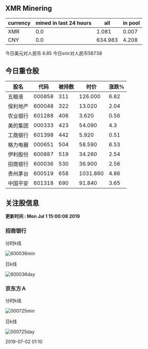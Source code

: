 ## XMR Minering

|currency|mined in last 24 hours|all|in pool|
|---|---|---|---|
|XMR|0.0|1.081|0.007|
|CNY|0.0|634.983|4.208|

今日美元对人民币 6.85	今日xmr对人民币587.58


## 今日重仓股 

|股名|代码|被持数|时价|涨跌%|
|---|---|---|---|---|
|五粮液|000858|311|126.000|6.82|
|保利地产|600048|322|13.020|2.04|
|农业银行|601288|406|3.620|0.56|
|美的集团|000333|423|54.090|4.3|
|工商银行|601398|442|5.920|0.51|
|格力电器|000651|504|58.590|6.53|
|伊利股份|600887|519|34.260|2.54|
|招商银行|600036|530|36.900|2.56|
|贵州茅台|600519|658|1031.860|4.86|
|中国平安|601318|690|91.840|3.65|

## 关注股信息
**更新时间 : Mon Jul  1 15:00:08 2019**
### 招商银行 
分时k线

![600036min](http://image.sinajs.cn/newchart/min/n/sh600036.gif)

日k线

![600036day](http://image.sinajs.cn/newchart/daily/n/sh600036.gif)

### 京东方Ａ 
分时k线

![000725min](http://image.sinajs.cn/newchart/min/n/sz000725.gif)

日k线

![000725day](http://image.sinajs.cn/newchart/daily/n/sz000725.gif)

2019-07-02 01:10